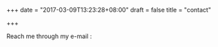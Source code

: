 +++
date = "2017-03-09T13:23:28+08:00"
draft = false
title = "contact"

+++

Reach me through my e-mail : 